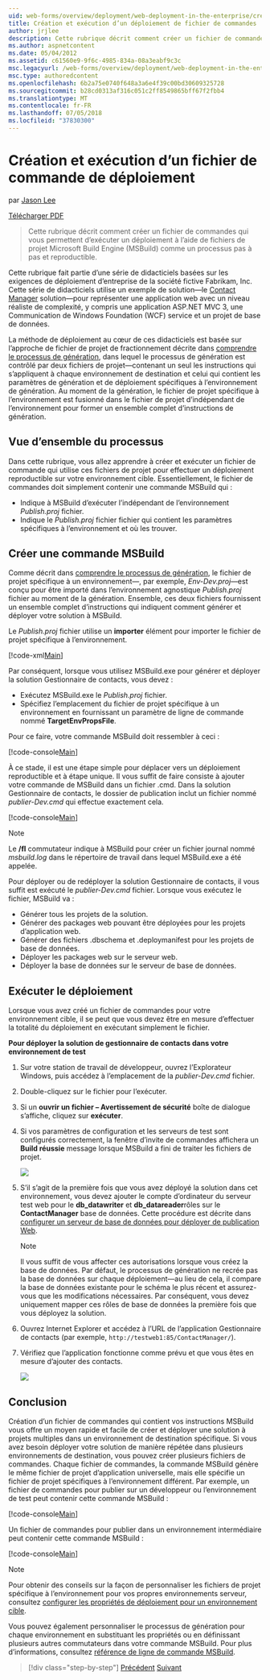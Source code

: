 ```yaml
---
uid: web-forms/overview/deployment/web-deployment-in-the-enterprise/creating-and-running-a-deployment-command-file
title: Création et exécution d’un déploiement de fichier de commandes | Microsoft Docs
author: jrjlee
description: Cette rubrique décrit comment créer un fichier de commandes qui vous permettent d’exécuter un déploiement à l’aide de fichiers de projet Microsoft Build Engine (MSBuild) en tant qu’une seule étape, re...
ms.author: aspnetcontent
ms.date: 05/04/2012
ms.assetid: c61560e9-9f6c-4985-834a-08a3eabf9c3c
msc.legacyurl: /web-forms/overview/deployment/web-deployment-in-the-enterprise/creating-and-running-a-deployment-command-file
msc.type: authoredcontent
ms.openlocfilehash: 6b2a75e0740f648a3a6e4f39c00bd30609325728
ms.sourcegitcommit: b28cd0313af316c051c2ff8549865bff67f2fbb4
ms.translationtype: MT
ms.contentlocale: fr-FR
ms.lasthandoff: 07/05/2018
ms.locfileid: "37830300"
---
```

<a name="creating-and-running-a-deployment-command-file"></a>Création et exécution d’un fichier de commande de déploiement
====================
par [Jason Lee](https://github.com/jrjlee)

[Télécharger PDF](https://msdnshared.blob.core.windows.net/media/MSDNBlogsFS/prod.evol.blogs.msdn.com/CommunityServer.Blogs.Components.WeblogFiles/00/00/00/63/56/8130.DeployingWebAppsInEnterpriseScenarios.pdf)

> Cette rubrique décrit comment créer un fichier de commandes qui vous permettent d’exécuter un déploiement à l’aide de fichiers de projet Microsoft Build Engine (MSBuild) comme un processus pas à pas et reproductible.


Cette rubrique fait partie d’une série de didacticiels basées sur les exigences de déploiement d’entreprise de la société fictive Fabrikam, Inc. Cette série de didacticiels utilise un exemple de solution&#x2014;le [Contact Manager](the-contact-manager-solution.md) solution&#x2014;pour représenter une application web avec un niveau réaliste de complexité, y compris une application ASP.NET MVC 3, une Communication de Windows Foundation (WCF) service et un projet de base de données.

La méthode de déploiement au cœur de ces didacticiels est basée sur l’approche de fichier de projet de fractionnement décrite dans [comprendre le processus de génération](understanding-the-build-process.md), dans lequel le processus de génération est contrôlé par deux fichiers de projet&#x2014;contenant un seul les instructions qui s’appliquent à chaque environnement de destination et celui qui contient les paramètres de génération et de déploiement spécifiques à l’environnement de génération. Au moment de la génération, le fichier de projet spécifique à l’environnement est fusionné dans le fichier de projet d’indépendant de l’environnement pour former un ensemble complet d’instructions de génération.

## <a name="process-overview"></a>Vue d’ensemble du processus

Dans cette rubrique, vous allez apprendre à créer et exécuter un fichier de commande qui utilise ces fichiers de projet pour effectuer un déploiement reproductible sur votre environnement cible. Essentiellement, le fichier de commandes doit simplement contenir une commande MSBuild qui :

- Indique à MSBuild d’exécuter l’indépendant de l’environnement *Publish.proj* fichier.
- Indique le *Publish.proj* fichier fichier qui contient les paramètres spécifiques à l’environnement et où les trouver.

## <a name="create-an-msbuild-command"></a>Créer une commande MSBuild

Comme décrit dans [comprendre le processus de génération](understanding-the-build-process.md), le fichier de projet spécifique à un environnement&#x2014;, par exemple, *Env-Dev.proj*&#x2014;est conçu pour être importé dans l’environnement agnostique *Publish.proj* fichier au moment de la génération. Ensemble, ces deux fichiers fournissent un ensemble complet d’instructions qui indiquent comment générer et déployer votre solution à MSBuild.

Le *Publish.proj* fichier utilise un **importer** élément pour importer le fichier de projet spécifique à l’environnement.


[!code-xml[Main](creating-and-running-a-deployment-command-file/samples/sample1.xml)]


Par conséquent, lorsque vous utilisez MSBuild.exe pour générer et déployer la solution Gestionnaire de contacts, vous devez :

- Exécutez MSBuild.exe le *Publish.proj* fichier.
- Spécifiez l’emplacement du fichier de projet spécifique à un environnement en fournissant un paramètre de ligne de commande nommé **TargetEnvPropsFile**.

Pour ce faire, votre commande MSBuild doit ressembler à ceci :


[!code-console[Main](creating-and-running-a-deployment-command-file/samples/sample2.cmd)]


À ce stade, il est une étape simple pour déplacer vers un déploiement reproductible et à étape unique. Il vous suffit de faire consiste à ajouter votre commande de MSBuild dans un fichier .cmd. Dans la solution Gestionnaire de contacts, le dossier de publication inclut un fichier nommé *publier-Dev.cmd* qui effectue exactement cela.


[!code-console[Main](creating-and-running-a-deployment-command-file/samples/sample3.cmd)]


> [!NOTE]
> Le **/fl** commutateur indique à MSBuild pour créer un fichier journal nommé *msbuild.log* dans le répertoire de travail dans lequel MSBuild.exe a été appelée.


Pour déployer ou de redéployer la solution Gestionnaire de contacts, il vous suffit est exécuté le *publier-Dev.cmd* fichier. Lorsque vous exécutez le fichier, MSBuild va :

- Générer tous les projets de la solution.
- Générer des packages web pouvant être déployées pour les projets d’application web.
- Générer des fichiers .dbschema et .deploymanifest pour les projets de base de données.
- Déployer les packages web sur le serveur web.
- Déployer la base de données sur le serveur de base de données.

## <a name="run-the-deployment"></a>Exécuter le déploiement

Lorsque vous avez créé un fichier de commandes pour votre environnement cible, il se peut que vous devez être en mesure d’effectuer la totalité du déploiement en exécutant simplement le fichier.

**Pour déployer la solution de gestionnaire de contacts dans votre environnement de test**

1. Sur votre station de travail de développeur, ouvrez l’Explorateur Windows, puis accédez à l’emplacement de la *publier-Dev.cmd* fichier.
2. Double-cliquez sur le fichier pour l’exécuter.
3. Si un **ouvrir un fichier – Avertissement de sécurité** boîte de dialogue s’affiche, cliquez sur **exécuter**.
4. Si vos paramètres de configuration et les serveurs de test sont configurés correctement, la fenêtre d’invite de commandes affichera un **Build réussie** message lorsque MSBuild a fini de traiter les fichiers de projet.

    ![](creating-and-running-a-deployment-command-file/_static/image1.png)
5. S’il s’agit de la première fois que vous avez déployé la solution dans cet environnement, vous devez ajouter le compte d’ordinateur du serveur test web pour le **db\_datawriter** et **db\_datareader**rôles sur le **ContactManager** base de données. Cette procédure est décrite dans [configurer un serveur de base de données pour déployer de publication Web](../configuring-server-environments-for-web-deployment/configuring-a-database-server-for-web-deploy-publishing.md).

    > [!NOTE]
    > Il vous suffit de vous affecter ces autorisations lorsque vous créez la base de données. Par défaut, le processus de génération ne recrée pas la base de données sur chaque déploiement&#x2014;au lieu de cela, il compare la base de données existante pour le schéma le plus récent et assurez-vous que les modifications nécessaires. Par conséquent, vous devez uniquement mapper ces rôles de base de données la première fois que vous déployez la solution.
6. Ouvrez Internet Explorer et accédez à l’URL de l’application Gestionnaire de contacts (par exemple, `http://testweb1:85/ContactManager/`).
7. Vérifiez que l’application fonctionne comme prévu et que vous êtes en mesure d’ajouter des contacts.

    ![](creating-and-running-a-deployment-command-file/_static/image2.png)

## <a name="conclusion"></a>Conclusion

Création d’un fichier de commandes qui contient vos instructions MSBuild vous offre un moyen rapide et facile de créer et déployer une solution à projets multiples dans un environnement de destination spécifique. Si vous avez besoin déployer votre solution de manière répétée dans plusieurs environnements de destination, vous pouvez créer plusieurs fichiers de commandes. Chaque fichier de commandes, la commande MSBuild génère le même fichier de projet d’application universelle, mais elle spécifie un fichier de projet spécifiques à l’environnement différent. Par exemple, un fichier de commandes pour publier sur un développeur ou l’environnement de test peut contenir cette commande MSBuild :


[!code-console[Main](creating-and-running-a-deployment-command-file/samples/sample4.cmd)]


Un fichier de commandes pour publier dans un environnement intermédiaire peut contenir cette commande MSBuild :


[!code-console[Main](creating-and-running-a-deployment-command-file/samples/sample5.cmd)]


> [!NOTE]
> Pour obtenir des conseils sur la façon de personnaliser les fichiers de projet spécifique à l’environnement pour vos propres environnements serveur, consultez [configurer les propriétés de déploiement pour un environnement cible](../configuring-server-environments-for-web-deployment/configuring-deployment-properties-for-a-target-environment.md).


Vous pouvez également personnaliser le processus de génération pour chaque environnement en substituant les propriétés ou en définissant plusieurs autres commutateurs dans votre commande MSBuild. Pour plus d’informations, consultez [référence de ligne de commande MSBuild](https://msdn.microsoft.com/library/ms164311.aspx).

> [!div class="step-by-step"]
> [Précédent](deploying-database-projects.md)
> [Suivant](manually-installing-web-packages.md)
